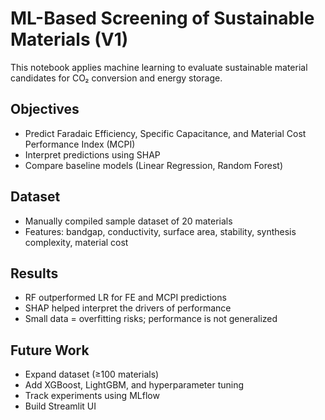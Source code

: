 # ML-Based Screening of Sustainable Materials (V1)

This notebook applies machine learning to evaluate sustainable material candidates for CO₂ conversion and energy storage.

## Objectives
- Predict Faradaic Efficiency, Specific Capacitance, and Material Cost Performance Index (MCPI)
- Interpret predictions using SHAP
- Compare baseline models (Linear Regression, Random Forest)

## Dataset
- Manually compiled sample dataset of 20 materials
- Features: bandgap, conductivity, surface area, stability, synthesis complexity, material cost

## Results
- RF outperformed LR for FE and MCPI predictions
- SHAP helped interpret the drivers of performance
- Small data = overfitting risks; performance is not generalized

## Future Work
- Expand dataset (≥100 materials)
- Add XGBoost, LightGBM, and hyperparameter tuning
- Track experiments using MLflow
- Build Streamlit UI
